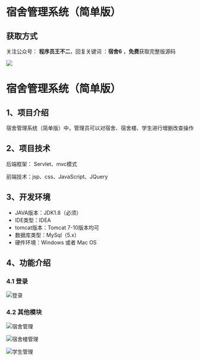 # 宿舍管理系统（简单版）

## 获取方式

关注公众号： **程序员王不二**，回复关键词  ：**宿舍6** ，**免费**获取完整版源码

 ![](https://www.codeshop.fun/Typora-Images/202205281253739.png)


# 宿舍管理系统（简单版）

## 1、项目介绍

宿舍管理系统（简单版）中，管理员可以对宿舍、宿舍楼、学生进行增删改查操作


## 2、项目技术

后端框架： Servlet、mvc模式

前端技术：jsp、css、JavaScript、JQuery

## 3、开发环境

- JAVA版本：JDK1.8（必须）
- IDE类型：IDEA
- tomcat版本：Tomcat 7-10版本均可
- 数据库类型：MySql（5.x） 
- 硬件环境：Windows 或者 Mac OS


## 4、功能介绍

### 4.1 登录

![登录](https://www.codeshop.fun/Typora-Images/202207181326980.jpg)

### 4.2 其他模块

![宿舍管理](https://www.codeshop.fun/Typora-Images/202207181326923.jpg)

![宿舍楼管理](https://www.codeshop.fun/Typora-Images/202207181326883.jpg)

![学生管理](https://www.codeshop.fun/Typora-Images/202207181326732.jpg)


